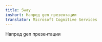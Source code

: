 ```yaml
---
title: Sway
inshort: Напред gen презентации
translator: Microsoft Cognitive Services
---
```


Напред gen презентации


